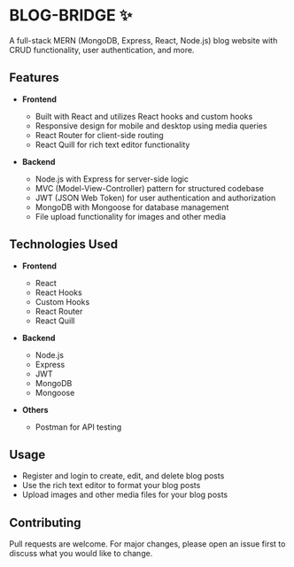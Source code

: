 # BLOG-BRIDGE ✨

A full-stack MERN (MongoDB, Express, React, Node.js) blog website with CRUD functionality, user authentication, and more.

## Features

- **Frontend**
  - Built with React and utilizes React hooks and custom hooks
  - Responsive design for mobile and desktop using media queries
  - React Router for client-side routing
  - React Quill for rich text editor functionality
  
- **Backend**
  - Node.js with Express for server-side logic
  - MVC (Model-View-Controller) pattern for structured codebase
  - JWT (JSON Web Token) for user authentication and authorization
  - MongoDB with Mongoose for database management
  - File upload functionality for images and other media
  
## Technologies Used

- **Frontend**
  - React
  - React Hooks
  - Custom Hooks
  - React Router
  - React Quill
  
- **Backend**
  - Node.js
  - Express
  - JWT
  - MongoDB
  - Mongoose
  
- **Others**
  - Postman for API testing
  
## Usage
- Register and login to create, edit, and delete blog posts
- Use the rich text editor to format your blog posts
- Upload images and other media files for your blog posts

## Contributing
Pull requests are welcome. For major changes, please open an issue first to discuss what you would like to change.
